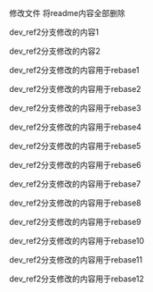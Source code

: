 修改文件 将readme内容全部删除

dev_ref2分支修改的内容1

dev_ref2分支修改的内容2

dev_ref2分支修改的内容用于rebase1

dev_ref2分支修改的内容用于rebase2

dev_ref2分支修改的内容用于rebase3

dev_ref2分支修改的内容用于rebase4

dev_ref2分支修改的内容用于rebase5

dev_ref2分支修改的内容用于rebase6

dev_ref2分支修改的内容用于rebase7

dev_ref2分支修改的内容用于rebase8

dev_ref2分支修改的内容用于rebase9

dev_ref2分支修改的内容用于rebase10

dev_ref2分支修改的内容用于rebase11

dev_ref2分支修改的内容用于rebase12